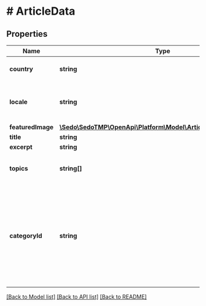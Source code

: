 # # ArticleData

## Properties

Name | Type | Description | Notes
------------ | ------------- | ------------- | -------------
**country** | **string** | Audience country (ISO code) | [optional]
**locale** | **string** | Audience language (Language tag formatted) | [optional]
**featuredImage** | [**\Sedo\SedoTMP\OpenApi\Platform\Model\ArticleDataFeaturedImage**](ArticleDataFeaturedImage.md) |  | [optional]
**title** | **string** |  | [optional]
**excerpt** | **string** |  | [optional]
**topics** | **string[]** | The topic to generate article about | [optional]
**categoryId** | **string** | Which category id does article belong to. List of available categories can be fetched from Content API categories endpoint. | [optional]

[[Back to Model list]](../../README.md#models) [[Back to API list]](../../README.md#endpoints) [[Back to README]](../../README.md)
